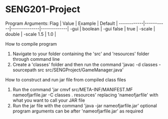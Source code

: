 # SENG201-Project

Program Arguments:
    Flag    |   Value   |   Example    |   Default   |
------------|-----------|--------------|-------------|
    -gui    |  boolean  |  -gui false  |    true     |
   -scale   |  double   |  -scale 1.5  |     1.0     |

How to compile program
1. Navigate to your folder containing the 'src' and 'resources' folder through command line
2. Create a 'classes' folder and then run the command 'javac -d classes -sourcepath src src/SENGProject/GameManager.java'

How to construct and run jar file from compiled class files
1. Run the command 'jar cmvf src/META-INF/MANIFEST.MF nameofjarfile.jar -C classes . resources' replacing 'nameofjarfile' with what you want to call
   your JAR file
2. Run the jar file with the command 'java -jar nameofjarfile.jar' optional program arguments can be after 'nameofjarfile.jar' as required

 
